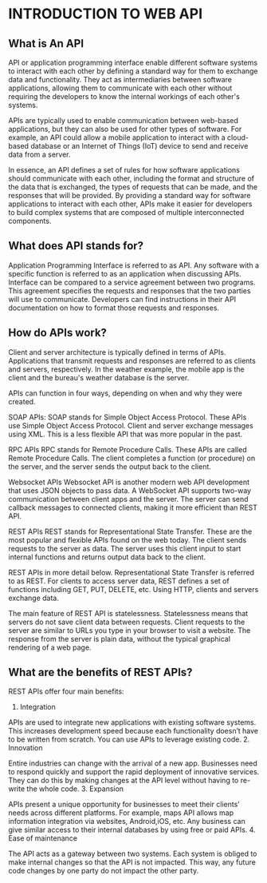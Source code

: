 # INTRODUCTION TO WEB API

## What is An API

API or application programming interface enable different software systems to interact with each other by defining a standard way for them to exchange data and functionality. They act as intermediaries between software applications, allowing them to communicate with each other without requiring the developers to know the internal workings of each other's systems.

APIs are typically used to enable communication between web-based applications, but they can also be used for other types of software. For example, an API could allow a mobile application to interact with a cloud-based database or an Internet of Things (IoT) device to send and receive data from a server.

In essence, an API defines a set of rules for how software applications should communicate with each other, including the format and structure of the data that is exchanged, the types of requests that can be made, and the responses that will be provided. By providing a standard way for software applications to interact with each other, APIs make it easier for developers to build complex systems that are composed of multiple interconnected components.


## What does API stands for?
Application Programming Interface is referred to as API. Any software with a specific function is referred to as an application when discussing APIs. Interface can be compared to a service agreement between two programs. This agreement specifies the requests and responses that the two parties will use to communicate. Developers can find instructions in their API documentation on how to format those requests and responses.

## How do APIs work?
Client and server architecture is typically defined in terms of APIs. Applications that transmit requests and responses are referred to as clients and servers, respectively. In the weather example, the mobile app is the client and the bureau's weather database is the server. 

APIs can function in four ways, depending on when and why they were created.

SOAP APIs:
SOAP stands for Simple Object Access Protocol.
These APIs use Simple Object Access Protocol. Client and server exchange messages using XML. This is a less flexible API that was more popular in the past.

RPC APIs
RPC stands for Remote Procedure Calls.
These APIs are called Remote Procedure Calls. The client completes a function (or procedure) on the server, and the server sends the output back to the client.

Websocket APIs
Websocket API is another modern web API development that uses JSON objects to pass data. A WebSocket API supports two-way communication between client apps and the server. The server can send callback messages to connected clients, making it more efficient than REST API.

REST APIs
REST stands for Representational State Transfer.
These are the most popular and flexible APIs found on the web today. The client sends requests to the server as data. The server uses this client input to start internal functions and returns output data back to the client.

REST APIs in more detail below.
Representational State Transfer is referred to as REST. For clients to access server data, REST defines a set of functions including GET, PUT, DELETE, etc. Using HTTP, clients and servers exchange data.

The main feature of REST API is statelessness. Statelessness means that servers do not save client data between requests. Client requests to the server are similar to URLs you type in your browser to visit a website. The response from the server is plain data, without the typical graphical rendering of a web page.

## What are the benefits of REST APIs?

REST APIs offer four main benefits:
1. Integration 

APIs are used to integrate new applications with existing software systems. This increases development speed because each functionality doesn’t have to be written from scratch. You can use APIs to leverage existing code.
2. Innovation 

Entire industries can change with the arrival of a new app. Businesses need to respond quickly and support the rapid deployment of innovative services. They can do this by making changes at the API level without having to re-write the whole code.
3. Expansion

APIs present a unique opportunity for businesses to meet their clients’ needs across different platforms. For example, maps API allows map information integration via websites, Android,iOS, etc. Any business can give similar access to their internal databases by using free or paid APIs.
4. Ease of maintenance

The API acts as a gateway between two systems. Each system is obliged to make internal changes so that the API is not impacted. This way, any future code changes by one party do not impact the other party.